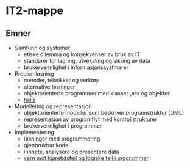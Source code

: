 # IT2-mappe

## Emner

- Samfunn og systemer
    - etiske dilemma og konsekvenser av bruk av IT
    - standarer for lagring, utveksling og sikring av data
    - brukervennlighet i informasjonssystmerer
- Problemløsning
    - metoder, teknikker og verktøy
    - alternative løsninger
    - objektorienterte programmer med klasser ,arv og objekter
    - [halla](./Prosjekter/Aksje-prosjekt/aksje.md)
- Modellering og representasjon 
    - objektorienterte modeller som beskriver programstruktur (UML)
    - representasjon av programflyt med kontrollstrukturer
    - brukervennlighet i programmer
- Implementering 
    - løsninger med programmering 
    - gjenbrukbar kode
    - innhete, analysere og presentere data
    - [vern mot kjøretidsfeil og logiske feil i programmer](./implementering/feilhaandtering.md)
